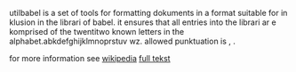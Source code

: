 utilbabel is a set of tools for formatting dokuments in a format suitable for in
klusion in the librari of babel. it ensures that all entries into the librari ar
e komprised of the twentitwo known letters in the alphabet.abkdefghijklmnoprstuv
wz. allowed punktuation is , .

for more information see
[wikipedia](https://en.wikipedia.org/wiki/The_Library_of_Babel)
[full tekst](http://jubal.westnet.com/hyperdiscordia/library_of_babel.html)